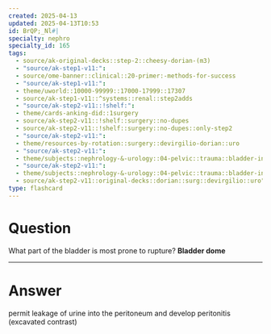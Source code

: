 ```yaml
---
created: 2025-04-13
updated: 2025-04-13T10:53
id: BrQP;_Nl#|
specialty: nephro
specialty_id: 165
tags:
  - source/ak-original-decks::step-2::cheesy-dorian-(m3)
  - "source/ak-step1-v11:": 
  - source/ome-banner::clinical::20-primer:-methods-for-success
  - "source/ak-step1-v11:": 
  - theme/uworld::10000-99999::17000-17999::17307
  - source/ak-step1-v11::^systems::renal::step2adds
  - "source/ak-step2-v11::!shelf:": 
  - theme/cards-anking-did::1surgery
  - source/ak-step2-v11::!shelf::surgery::no-dupes
  - source/ak-step2-v11::!shelf::surgery::no-dupes::only-step2
  - "source/ak-step2-v11:": 
  - theme/resources-by-rotation::surgery::devirgilio-dorian::uro
  - "source/ak-step2-v11:": 
  - theme/subjects::nephrology-&-urology::04-pelvic::trauma::bladder-injury
  - "source/ak-step2-v11:": 
  - theme/subjects::nephrology-&-urology::04-pelvic::trauma::bladder-injury::intraperitoneal
  - source/ak-step2-v11::original-decks::dorian::surg::devirgilio::uro"
type: flashcard
---
```


# Question
What part of the bladder is most prone to rupture?   **Bladder dome**

---

# Answer
permit leakage of urine into the peritoneum and develop peritonitis (excavated contrast)